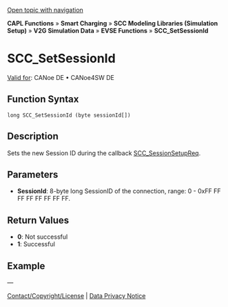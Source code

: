 [Open topic with navigation](../../../../../CANoeDEFamily.htm#Topics/CAPLFunctions/SmartCharging/Functions/CAPLfunctionSCCSetSessionId.md)

**CAPL Functions** » **Smart Charging** » **SCC Modeling Libraries (Simulation Setup)** » **V2G Simulation Data** » **EVSE Functions** » **SCC_SetSessionId**

# SCC_SetSessionId

[Valid for](../../../Shared/FeatureAvailability.md): CANoe DE • CANoe4SW DE

## Function Syntax

```
long SCC_SetSessionId (byte sessionId[])
```

## Description

Sets the new Session ID during the callback [SCC_SessionSetupReq](../Callbacks/CAPLfunctionSCCSessionSetupReq.md).

## Parameters

- **SessionId**: 8-byte long SessionID of the connection, range: 0 - 0xFF FF FF FF FF FF FF FF.

## Return Values

- **0**: Not successful
- **1**: Successful

## Example

—

[Contact/Copyright/License](../../../Shared/ContactCopyrightLicense.md) | [Data Privacy Notice](https://www.vector.com/int/en/company/get-info/privacy-policy/)
